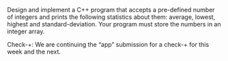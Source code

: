 Design and implement a C++ program that accepts a pre-defined number of
integers and prints the following statistics about them: average, lowest,
highest and standard-deviation. Your program must store the numbers in an
integer array.

Check-+: We are continuing the “app” submission for a check-+ for this week and
the next.  
